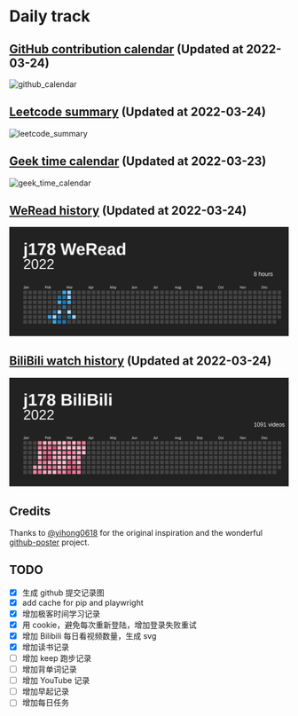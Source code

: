 # Daily track

## [GitHub contribution calendar](https://github.com/j178) (Updated at 2022-03-24)
![github_calendar](https://s2.loli.net/2022/03/24/tkCgqQjXKWRmy8B.png)

## [Leetcode summary](https://leetcode-cn.com/u/j178) (Updated at 2022-03-24)
![leetcode_summary](https://s2.loli.net/2022/03/24/Aq5KpgMbt3WNLjH.png)

## [Geek time calendar](https://time.geekbang.org/) (Updated at 2022-03-23)
![geek_time_calendar](https://s2.loli.net/2022/03/23/wKk1VbB9fTPtClA.png)

## [WeRead history](https://weread.qq.com) (Updated at 2022-03-24)
![weread_history](./data/weread_history.svg)

## [BiliBili watch history](https://bilibili.com) (Updated at 2022-03-24)
![bilibili_history](./data/bilibili_history.svg)


## Credits
Thanks to [@yihong0618](https://github.com/yihong0618) for the original inspiration and the wonderful [github-poster](https://github.com/yihong0618/GitHubPoster) project.


## TODO
- [x] 生成 github 提交记录图
- [x] add cache for pip and playwright
- [x] 增加极客时间学习记录
- [x] 用 cookie，避免每次重新登陆，增加登录失败重试
- [x] 增加 Bilibili 每日看视频数量，生成 svg
- [x] 增加读书记录
- [ ] 增加 keep 跑步记录
- [ ] 增加背单词记录
- [ ] 增加 YouTube 记录
- [ ] 增加早起记录
- [ ] 增加每日任务
